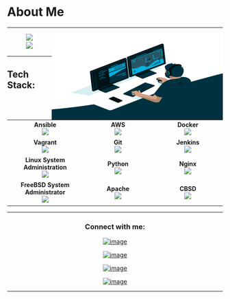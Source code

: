# About Me 
-----
<div align="right">
 <img height="200" height="160" align="right" alt="GIF" src="./coder.gif" width="400" height="320" />
</div>

<div align="center">
 <img height="200" height="160" src="https://github-readme-stats.vercel.app/api?username=krlex&show_icons=true"> 
</div>

<div align="center">
 <img height="200" height="160" src="https://github-readme-stats.vercel.app/api/top-langs/?username=krlex&layout=compact"> 
</div>

-----

## Tech Stack:

<br>
<table align="center">
<tbody>
<tr>
<td align="center" width="20%">
<span><b><center>Ansible</center></b></span> 
<img height=60px src="https://encrypted-tbn0.gstatic.com/images?q=tbn%3AANd9GcSEbbMBYx3DSbnzVxofkkvdV83FRA-lma9Y_Q&usqp=CAU"> 
</td>

<td align="center" width="20%">
<span><b><center>AWS</center></b></span> 
<img height=60px src="https://encrypted-tbn0.gstatic.com/images?q=tbn%3AANd9GcQV9AyEyvrlIJLOfbxFLfOr03Qy5gRL0txWMQ&usqp=CAU"> 
</td>

<td align="center" width="20%">
<span><b><center>Docker</center></b></span> 
<img height=60px src="https://encrypted-tbn0.gstatic.com/images?q=tbn%3AANd9GcTApU_6Eg4oWx3NMhLifHmNEkxjeMxfd3oGUA&usqp=CAU"> 
</td>
</tr>

<tr>
<td align="center" width="20%">
<span><b><center>Vagrant</center></b></span> 
<img height=65px src="https://cdn.imgbin.com/18/23/12/imgbin-vagrant-hashicorp-logo-open-source-software-brand-vagrant-6buUWzCnpRkhsXxkLKwT7PSCE.jpg"> 
</td>

<td align="center" width="20%">
<span><b><center>Git</center></b></span> 
<img height=65px src="https://git-scm.com/images/logos/downloads/Git-Logo-2Color.png"> 
</td>

<td align="center" width="20%">
<span><b><center>Jenkins</center></b></span> 
<img height=65px src="https://www.devteam.space/wp-content/uploads/2018/03/jenkins.jpg"> 
</td>
</tr>

<tr>
<td align="center" width="20%">
<span><b><center>Linux System Administration</center></b></span> 
<img height=65px src="https://upload.wikimedia.org/wikipedia/commons/a/af/Tux.png"> 
</td>

<td align="center" width="20%">
<span><b><center>Python</center></b></span> 
<img height=65px src="https://www.python.org/static/community_logos/python-logo.png"> 
</td>

<td align="center" width="20%">
<span><b><center>Nginx</center></b></span> 
<img height=65px src="http://www.myiconfinder.com/uploads/iconsets/256-256-cf2ed3956a3a1484f83ed20d7e987f21.png"> 
</td>
</tr>
<tr>
 <td align="center" width="20%">
 <span><b><center>FreeBSD System Administrator</center></b></span>
 <img height=65px src="https://icon-library.com/images/freebsd-icon/freebsd-icon-13.jpg"> 
 </td>
 
 <td align="center" width="20%">
 <span><b><center>Apache</center></b></span>
 <img height=65px src="https://cdn.icon-icons.com/icons2/2699/PNG/512/apache_logo_icon_168630.png"> 
 </td>
 <td align="center" width="20%">
 <span><b><center>CBSD</center></b></span>
 <img height=65px src="https://avatars.githubusercontent.com/u/19972803?s=200&v=4"> 
 </td>
 </tr>
 
</tbody>
</table>

-----

<h3 align="center">Connect with me:</h3>
<div align="center">
 
  <p align= "center"> 
   
  [![image](https://img.shields.io/badge/LinkedIn-0077B5?style=for-the-badge&logo=linkedin&logoColor=white)](https://www.linkedin.com/in/krlex/)
  
  [![image](https://img.shields.io/badge/Instagram-E4405F?style=for-the-badge&logo=instagram&logoColor=white)](https://www.instagram.com/krletron/)
  
  [![image](https://img.shields.io/badge/Twitter-1DA1F2?style=for-the-badge&logo=twitter&logoColor=white)](https://twitter.com/xkrle)
  
  [![image](https://img.shields.io/badge/Gmail-D14836?style=for-the-badge&logo=gmail&logoColor=white)](mailto:krle@tilda.center)
  
  </p>
</div>

-----
